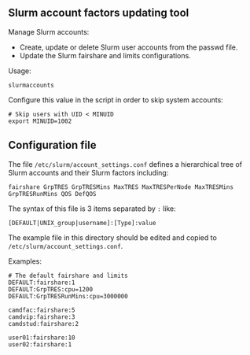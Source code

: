 Slurm account factors updating tool
------------------------------------

Manage Slurm accounts:

* Create, update or delete Slurm user accounts from the passwd file.
* Update the Slurm fairshare and limits configurations.

Usage:

```
slurmaccounts
```

Configure this value in the script in order to skip system accounts:

```
# Skip users with UID < MINUID
export MINUID=1002
```

Configuration file
------------------

The file ```/etc/slurm/account_settings.conf``` defines a hierarchical tree of Slurm accounts and their Slurm factors including:

```
fairshare GrpTRES GrpTRESMins MaxTRES MaxTRESPerNode MaxTRESMins GrpTRESRunMins QOS DefQOS
```

The syntax of this file is 3 items separated by ```:``` like:

```
[DEFAULT|UNIX_group|username]:[Type]:value
```

The example file in this directory should be edited and copied to ```/etc/slurm/account_settings.conf```.

Examples:

```
# The default fairshare and limits
DEFAULT:fairshare:1
DEFAULT:GrpTRES:cpu=1200
DEFAULT:GrpTRESRunMins:cpu=3000000

camdfac:fairshare:5
camdvip:fairshare:3
camdstud:fairshare:2

user01:fairshare:10
user02:fairshare:1
```
